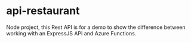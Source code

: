 # api-restaurant
Node project, this Rest API is for a demo to show the difference between working with an ExpressJS API and Azure Functions.
